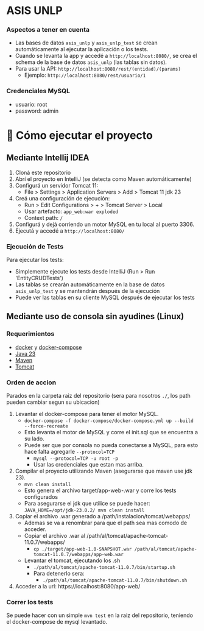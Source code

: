 # ASIS UNLP
### Aspectos a tener en cuenta
- Las bases de datos `asis_unlp` y `asis_unlp_test` se crean automáticamente al ejecutar la aplicación o los tests.
- Cuando se levanta la app y accedé a `http://localhost:8080/`, se crea el schema de la base de datos `asis_unlp` (las tablas sin datos).
- Para usar la API:  `http://localhost:8080/rest/(entidad)/(params)`
  - Ejemplo: `http://localhost:8080/rest/usuario/1`

### Credenciales MySQL
- usuario: root
- password: admin

# 🚀 Cómo ejecutar el proyecto

## Mediante Intellij IDEA

1. Cloná este repositorio
2. Abrí el proyecto en IntelliJ (se detecta como Maven automáticamente)
3. Configurá un servidor Tomcat 11:
   - File > Settings > Application Servers > Add > Tomcat 11 jdk 23
4. Creá una configuración de ejecución:
   - Run > Edit Configurations > + > Tomcat Server > Local
   - Usar artefacto: `app_web:war exploded`
   - Context path: `/`
5. Configurá y dejá corriendo un motor MySQL en tu local al puerto 3306.
6. Ejecutá y accedé a `http://localhost:8080/`

### Ejecución de Tests

Para ejecutar los tests:
- Simplemente ejecute los tests desde IntelliJ (Run > Run 'EntityCRUDTests')
- Las tablas se crearán automáticamente en la base de datos `asis_unlp_test` y se mantendrán después de la ejecución
- Puede ver las tablas en su cliente MySQL después de ejecutar los tests


## Mediante uso de consola sin ayudines (Linux)
### Requerimientos
- [docker](https://docs.docker.com/engine/install/) y [docker-compose](https://docs.docker.com/compose/install/)
- [Java 23](https://www.oracle.com/java/technologies/javase/jdk23-archive-downloads.html)
- [Maven](https://maven.apache.org/install.html)
- [Tomcat](https://tomcat.apache.org/)

### Orden de accion
Parados en la carpeta raiz del repositorio (sera para nosotros `./`, los path pueden cambiar segun su ubicacion)
1. Levantar el docker-compose para tener el motor MySQL.
   - `docker-compose -f docker-compose/docker-compose.yml up --build --force-recreate`
   - Esto levanta el motor de MySQL y corre el init.sql que se encuentra a su lado.
   - Puede ser que por consola no pueda conectarse a MySQL, para esto hace falta agregarle `--protocol=TCP`
     - `mysql --protocol=TCP -u root -p`
     - Usar las credenciales que estan mas arriba.
2. Compilar el proyecto utilizando Maven (asegurarse que maven use jdk 23).
   - `mvn clean install`
   - Esto genera el archivo target/app-web-<version>.war y corre los tests configurados
   - Para asegurarse el jdk que utilice se puede hacer: `JAVA_HOME=/opt/jdk-23.0.2/ mvn clean install`
3. Copiar el archivo .war generado a /path/instalacion/tomcat/webapps/
   - Ademas se va a renombrar para que el path sea mas comodo de acceder.
   - Copiar el archivo .war al /path/al/tomcat/apache-tomcat-11.0.7/webapps/
     - `cp ./target/app-web-1.0-SNAPSHOT.war /path/al/tomcat/apache-tomcat-11.0.7/webapps/app-web.war`
   - Levantar el tomcat, ejecutando los .sh
     - `./path/al/tomcat/apache-tomcat-11.0.7/bin/startup.sh`
     - Para detenerlo sera:
       - `./path/al/tomcat/apache-tomcat-11.0.7/bin/shutdown.sh`
4. Acceder a la url: https://localhost:8080/app-web/

### Correr los tests
Se puede hacer con un simple `mvn test` en la raiz del repositorio, teniendo el docker-compose de mysql levantado.







